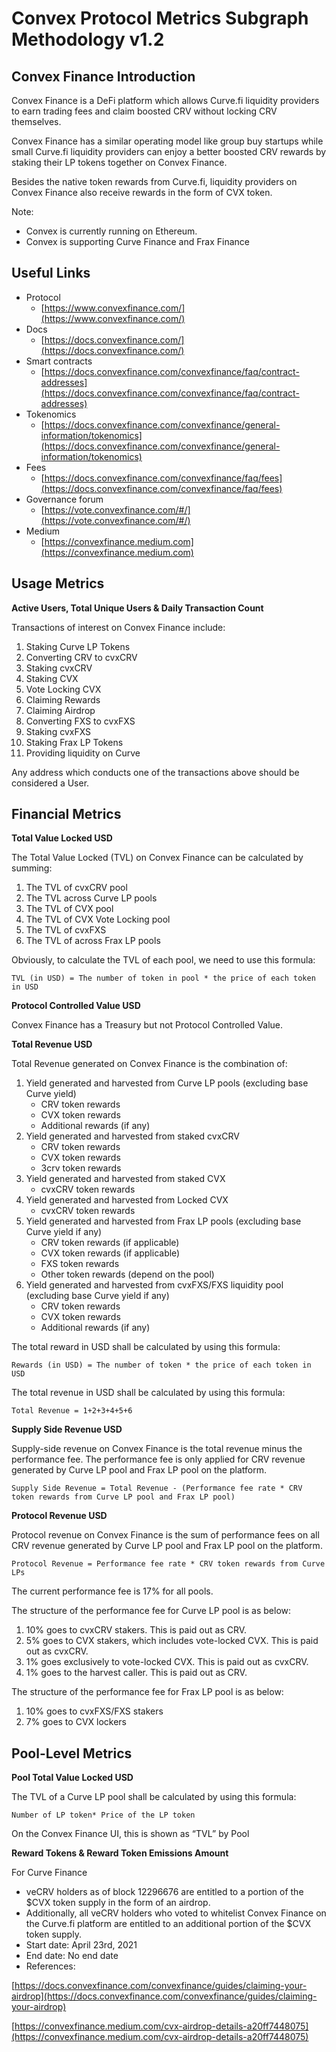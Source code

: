 # Convex Protocol Metrics Subgraph Methodology v1.2


## Convex Finance Introduction

Convex Finance is a DeFi platform which allows Curve.fi liquidity providers to earn trading fees and claim boosted CRV without locking CRV themselves. 

Convex Finance has a similar operating model like group buy startups while small Curve.fi liquidity providers can enjoy a better boosted CRV rewards by staking their LP tokens together on Convex Finance.

Besides the native token rewards from Curve.fi, liquidity providers on Convex Finance also receive rewards in the form of CVX token.

Note:



* Convex is currently running on Ethereum.
* Convex is supporting Curve Finance and Frax Finance


## Useful Links



* Protocol
    * [https://www.convexfinance.com/](https://www.convexfinance.com/)
* Docs
    * [https://docs.convexfinance.com/](https://docs.convexfinance.com/)
* Smart contracts
    * [https://docs.convexfinance.com/convexfinance/faq/contract-addresses](https://docs.convexfinance.com/convexfinance/faq/contract-addresses)
* Tokenomics
    * [https://docs.convexfinance.com/convexfinance/general-information/tokenomics](https://docs.convexfinance.com/convexfinance/general-information/tokenomics)
* Fees
    * [https://docs.convexfinance.com/convexfinance/faq/fees](https://docs.convexfinance.com/convexfinance/faq/fees)
* Governance forum
    * [https://vote.convexfinance.com/#/](https://vote.convexfinance.com/#/)
* Medium
    * [https://convexfinance.medium.com](https://convexfinance.medium.com)


## Usage Metrics

**Active Users, Total Unique Users & Daily Transaction Count**

Transactions of interest on Convex Finance include:



1. Staking Curve LP Tokens
2. Converting CRV to cvxCRV
3. Staking cvxCRV
4. Staking CVX
5. Vote Locking CVX
6. Claiming Rewards
7. Claiming Airdrop
8. Converting FXS to cvxFXS
9. Staking cvxFXS
10. Staking Frax LP Tokens
11. Providing liquidity on Curve

Any address which conducts one of the transactions above should be considered a User.


## Financial Metrics

**Total Value Locked USD**

The Total Value Locked (TVL) on Convex Finance can be calculated by summing:



1. The TVL of cvxCRV pool
2. The TVL across Curve LP pools
3. The TVL of CVX pool
4. The TVL of CVX Vote Locking pool
5. The TVL of cvxFXS
6. The TVL of across Frax LP pools

Obviously, to calculate the TVL of each pool, we need to use this formula:


```
TVL (in USD) = The number of token in pool * the price of each token in USD
```


**Protocol Controlled Value USD**

Convex Finance has a Treasury but not Protocol Controlled Value.

**Total Revenue USD**

Total Revenue generated on Convex Finance is the combination of:



1. Yield generated and harvested from Curve LP pools (excluding base Curve yield)
    - CRV token rewards
    - CVX token rewards
    - Additional rewards (if any)
2. Yield generated and harvested from staked cvxCRV
    - CRV token rewards
    - CVX token rewards
    - 3crv token rewards
3. Yield generated and harvested from staked CVX
    - cvxCRV token rewards
4. Yield generated and harvested from Locked CVX
    - cvxCRV token rewards
5. Yield generated and harvested from Frax LP pools (excluding base Curve yield if any)
    - CRV token rewards (if applicable)
    - CVX token rewards (if applicable)
    - FXS token rewards
    - Other token rewards (depend on the pool)
6. Yield generated and harvested from cvxFXS/FXS liquidity pool (excluding base Curve yield if any)
    - CRV token rewards
    - CVX token rewards
    - Additional rewards (if any)

The total reward in USD shall be calculated by using this formula: 


```
Rewards (in USD) = The number of token * the price of each token in USD
```


The total revenue in USD shall be calculated by using this formula: 


```
Total Revenue = 1+2+3+4+5+6
```


**Supply Side Revenue USD**

Supply-side revenue on Convex Finance is the total revenue minus the performance fee. The performance fee is only applied for CRV revenue generated by Curve LP pool and Frax LP pool on the platform.


```
Supply Side Revenue = Total Revenue - (Performance fee rate * CRV token rewards from Curve LP pool and Frax LP pool)
```


**Protocol Revenue USD**

Protocol revenue on Convex Finance is the sum of performance fees on all CRV revenue generated by Curve LP pool and Frax LP pool on the platform.


```
Protocol Revenue = Performance fee rate * CRV token rewards from Curve LPs
```


The current performance fee is 17% for all pools.

The structure of the performance fee for Curve LP pool is as below:



1. 10% goes to cvxCRV stakers. This is paid out as CRV.
2. 5% goes to CVX stakers, which includes vote-locked CVX. This is paid out as cvxCRV.
3. 1% goes exclusively to vote-locked CVX. This is paid out as cvxCRV. 
4. 1% goes to the harvest caller. This is paid out as CRV.

The structure of the performance fee for Frax LP pool is as below:



1. 10% goes to cvxFXS/FXS stakers
2. 7% goes to CVX lockers


## Pool-Level Metrics

**Pool Total Value Locked USD**

The TVL of a Curve LP pool shall be calculated by using this formula: 


```
Number of LP token* Price of the LP token
```


On the Convex Finance UI, this is shown as “TVL” by Pool

**Reward Tokens & Reward Token Emissions Amount**

For Curve Finance



* veCRV holders as of block 12296676 are entitled to a portion of the $CVX token supply in the form of an airdrop.
* Additionally, all veCRV holders who voted to whitelist Convex Finance on the Curve.fi platform are entitled to an additional portion of the $CVX token supply.
* Start date: April 23rd, 2021
* End date: No end date
* References:

[https://docs.convexfinance.com/convexfinance/guides/claiming-your-airdrop](https://docs.convexfinance.com/convexfinance/guides/claiming-your-airdrop)

[https://convexfinance.medium.com/cvx-airdrop-details-a20ff7448075](https://convexfinance.medium.com/cvx-airdrop-details-a20ff7448075)
